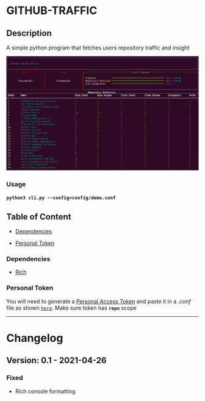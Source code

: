 GITHUB-TRAFFIC
==============
## Description

A simple python program that fetches users repository traffic and insight

<!-- <p align="center">
    <img  height="300" src="docs/images/demo.gif">
</p> -->

<p align="center">
    <img  height="300" src="docs/images/demo.png">
</p>

### Usage

**`python3 cli.py --config=config/demo.conf`**

## Table of Content

- [Dependencies](#dependencies)

* [Personal Token](#personaltoken)


### Dependencies

- [Rich](https://pypi.org/project/rich/)

### Personal Token

You will need to generate a [Personal Access Token](https://docs.github.com/en/github/authenticating-to-github/creating-a-personal-access-token) and paste it in a *.conf* file as shown [`here`](config/demo.conf). Make sure token has **`repo`** scope

---

# Changelog

<!-- ## Version: 0.2.0 - 2021-04-27

### Added

- Userinfo

### Changed

- console output -->

## Version: 0.1 - 2021-04-26

### Fixed

- Rich console formatting
